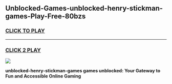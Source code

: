 
## Unblocked-Games-unblocked-henry-stickman-games-Play-Free-80bzs
<h3>
<a href="https://premium76.site?title=unblocked-henry-stickman-games&ref=23A">CLICK TO PLAY</a></h3>
<hr>

<h3>
<a href="https://premium76.site?title=unblocked-henry-stickman-games&ref=23A">CLICK 2 PLAY</a>
  
</h3>

<a href="https://premium76.site?title=unblocked-henry-stickman-games&ref=23A"><img src="https://clearcache.store/games.png"></a>


**unblocked-henry-stickman-games games unblocked: Your Gateway to Fun and Accessible Online Gaming**
